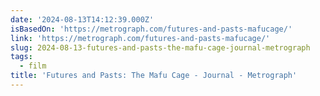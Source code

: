 ```yaml
---
date: '2024-08-13T14:12:39.000Z'
isBasedOn: 'https://metrograph.com/futures-and-pasts-mafucage/'
link: 'https://metrograph.com/futures-and-pasts-mafucage/'
slug: 2024-08-13-futures-and-pasts-the-mafu-cage-journal-metrograph
tags:
  - film
title: 'Futures and Pasts: The Mafu Cage - Journal - Metrograph'
---
```

 
